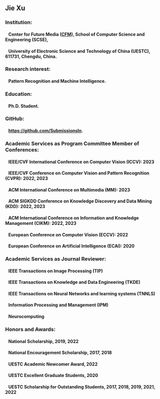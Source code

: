 ## Jie Xu
### Institution:
#### &ensp; Center for Future Media (**[CFM](https://cfm.uestc.edu.cn/index)**), School of Computer Science and Engineering (SCSE),
#### &ensp; University of Electronic Science and Technology of China (UESTC), 611731, Chengdu, China.
### Research interest:
#### &ensp; Pattern Recognition and Machine Intelligence.
### Education:
#### &ensp; Ph.D. Student.
### GitHub:
#### &ensp; <https://github.com/SubmissionsIn>.
### Academic Services as Program Committee Member of Conferences:
#### &ensp; IEEE/CVF International Conference on Computer Vision (ICCV): 2023
#### &ensp; IEEE/CVF Conference on Computer Vision and Pattern Recognition (CVPR): 2022, 2023
#### &ensp; ACM International Conference on Multimedia (MM): 2023
#### &ensp; ACM SIGKDD Conference on Knowledge Discovery and Data Mining (KDD): 2022, 2023
#### &ensp; ACM International Conference on Information and Knowledge Management (CIKM): 2022, 2023
#### &ensp; European Conference on Computer Vision (ECCV): 2022
#### &ensp; European Conference on Artificial Intelligence (ECAI): 2020
### Academic Services as Journal Reviewer:
#### &ensp; IEEE Transactions on Image Processing (TIP)
#### &ensp; IEEE Transactions on Knowledge and Data Engineering (TKDE)
#### &ensp; IEEE Transactions on Neural Networks and learning systems (TNNLS)
#### &ensp; Information Processing and Management (IPM)
#### &ensp; Neurocomputing
### Honors and Awards:
#### &ensp; National Scholarship, 2019, 2022
#### &ensp; National Encouragement Scholarship, 2017, 2018
#### &ensp; UESTC Academic Newcomer Award, 2022
#### &ensp; UESTC Excellent Graduate Students, 2020
#### &ensp; UESTC Scholarship for Outstanding Students, 2017, 2018, 2019, 2021, 2022
